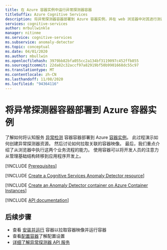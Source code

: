 ```yaml
---
title: 在 Azure 容器实例中运行异常探测器容器
titleSuffix: Azure Cognitive Services
description: 将异常探测器容器部署到 Azure 容器实例，并在 web 浏览器中对其进行测试。
services: cognitive-services
author: mrbullwinkle
manager: nitinme
ms.service: cognitive-services
ms.subservice: anomaly-detector
ms.topic: conceptual
ms.date: 04/01/2020
ms.author: mbullwin
ms.openlocfilehash: 3979bb82bfa055cc2a134bf3119097c452ffb855
ms.sourcegitcommit: 22da82c32accf97a82919bf50b9901668dc55c97
ms.translationtype: MT
ms.contentlocale: zh-CN
ms.lasthandoff: 11/08/2020
ms.locfileid: "94364116"
---
```

# <a name="deploy-an-anomaly-detector-container-to-azure-container-instances"></a>将异常探测器容器部署到 Azure 容器实例

了解如何将认知服务 [异常检测](../anomaly-detector-container-howto.md) 容器容器部署到 Azure [容器实例](../../../container-instances/index.yml)。 此过程演示如何创建异常探测器资源。 然后讨论如何拉取关联的容器映像。 最后，我们重点介绍了从浏览器中执行这两个业务流程的能力。 使用容器可以将开发人员的注意力从管理基础结构转移到应用程序开发上。

[!INCLUDE [Prerequisites](../../containers/includes/container-preview-prerequisites.md)]

[!INCLUDE [Create a Cognitive Services Anomaly Detector resource](../includes/create-anomaly-detector-resource.md)]

[!INCLUDE [Create an Anomaly Detector container on Azure Container Instances](../../containers/includes/create-container-instances-resource-from-azure-cli.md)]

[!INCLUDE [API documentation](../../../../includes/cognitive-services-containers-api-documentation.md)]

## <a name="next-steps"></a>后续步骤

* 查看 [安装并运行](../anomaly-detector-container-configuration.md) 容器以拉取容器映像并运行容器
* 查看[配置容器](../anomaly-detector-container-configuration.md)了解配置设置
* [详细了解异常探测器 API 服务](https://go.microsoft.com/fwlink/?linkid=2080698&clcid=0x409)